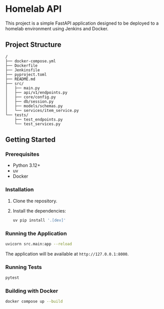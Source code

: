 # Homelab API

This project is a simple FastAPI application designed to be deployed to a homelab environment using Jenkins and Docker.

## Project Structure

```
/
├── docker-compose.yml
├── Dockerfile
├── Jenkinsfile
├── pyproject.toml
├── README.md
├── src/
│   ├── main.py
│   ├── api/v1/endpoints.py
│   ├── core/config.py
│   ├── db/session.py
│   ├── models/schemas.py
│   └── services/item_service.py
└── tests/
    ├── test_endpoints.py
    └── test_services.py
```

## Getting Started

### Prerequisites

*   Python 3.12+
*   uv
*   Docker

### Installation

1.  Clone the repository.
2.  Install the dependencies:

    ```bash
    uv pip install '.[dev]'
    ```

### Running the Application

```bash
uvicorn src.main:app --reload
```


The application will be available at `http://127.0.0.1:8000`.

### Running Tests

```bash
pytest
```

### Building with Docker

```bash
docker compose up --build
```
